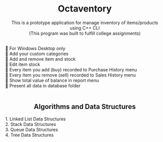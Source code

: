 <h1 align="center">Octaventory</h1>

<p align="center">
  This is a prototype application for manage inventory of items/products using C++ CLI <br>
  (This program was built to fulfill college assignments)
</p>
  
  <br>
    🔹 For Windows Desktop only
    <br>
    🔹 Add your custom categories
    <br>
    🔹 Add and remove item and stock
    <br>
    🔹 Edit item stock
    <br>
    🔹 Every item you add (buy) recorded to Purchase History menu
    <br>
    🔹 Every item you remove (sell) recorded to Sales History menu
    <br>
    🔹 Show total value of balance in report menu
    <br>
    🔹 Present all data in database folder
    <br><br>

<div align="center">
	<h2>Algorithms and Data Structures</h2>
</div>
 1. Linked List Data Structures<br>
 2. Stack Data Structures<br>
 3. Queue Data Structures<br>
 4. Tree Data Structures<br>
